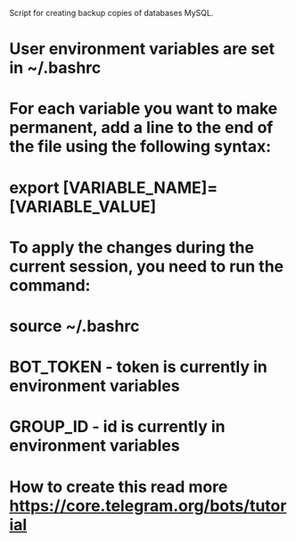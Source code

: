 Script for creating backup copies of databases MySQL.

# User environment variables are set in ~/.bashrc
# For each variable you want to make permanent, add a line to the end of the file using the following syntax:
# export [VARIABLE_NAME]=[VARIABLE_VALUE]
# To apply the changes during the current session, you need to run the command:
# source ~/.bashrc

# BOT_TOKEN - token is currently in environment variables
# GROUP_ID - id is currently in environment variables
# How to create this read more https://core.telegram.org/bots/tutorial
